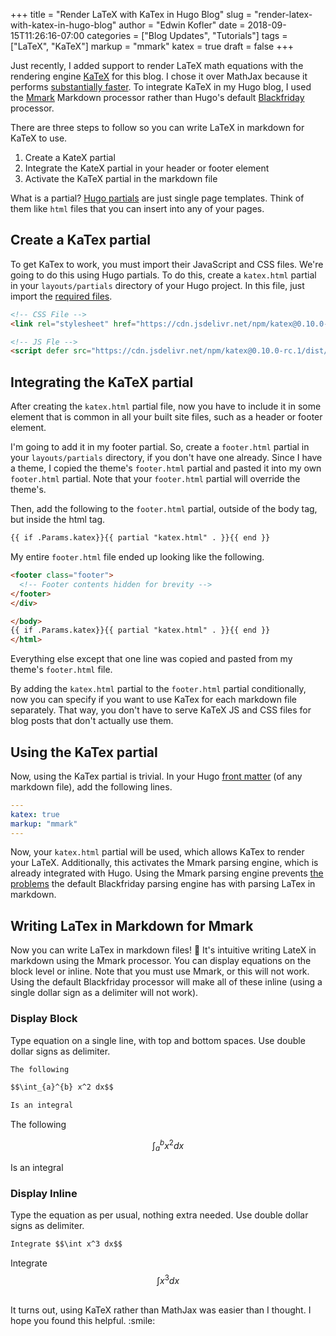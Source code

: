 +++
title = "Render LaTeX with KaTex in Hugo Blog"
slug = "render-latex-with-katex-in-hugo-blog"
author = "Edwin Kofler"
date = 2018-09-15T11:26:16-07:00
categories = ["Blog Updates", "Tutorials"]
tags = ["LaTeX", "KaTeX"]
markup = "mmark"
katex = true
draft = false
+++

Just recently, I added support to render LaTeX math equations with the rendering engine [KaTeX](https://katex.org/) for this blog. I chose it over MathJax because it performs [substantially faster](https://www.intmath.com/cg5/katex-mathjax-comparison.php). To integrate KaTeX in my Hugo blog, I used the [Mmark](https://github.com/mmarkdown/mmark) Markdown processor rather than Hugo's default [Blackfriday](https://github.com/russross/blackfriday) processor.

There are three steps to follow so you can write LaTeX in markdown for KaTeX to use.
1. Create a KateX partial
2. Integrate the KateX partial in your header or footer element
3. Activate the KaTeX partial in the markdown file

What is a partial?
[Hugo partials](https://gohugo.io/templates/partials/) are just single page templates. Think of them like `html` files that you can insert into any of your pages.

## Create a KaTex partial
To get KaTex to work, you must import their JavaScript and CSS files. We're going to do this using Hugo partials. To do this, create a `katex.html` partial in your `layouts/partials` directory of your Hugo project. In this file, just import the [required files](https://katex.org/docs/browser.html).

```html
<!-- CSS File -->
<link rel="stylesheet" href="https://cdn.jsdelivr.net/npm/katex@0.10.0-rc.1/dist/katex.min.css" integrity="sha384-D+9gmBxUQogRLqvARvNLmA9hS2x//eK1FhVb9PiU86gmcrBrJAQT8okdJ4LMp2uv" crossorigin="anonymous">

<!-- JS Fle -->
<script defer src="https://cdn.jsdelivr.net/npm/katex@0.10.0-rc.1/dist/katex.min.js" integrity="sha384-483A6DwYfKeDa0Q52fJmxFXkcPCFfnXMoXblOkJ4JcA8zATN6Tm78UNL72AKk+0O" crossorigin="anonymous"></script>
```

## Integrating the KaTeX partial
After creating the `katex.html` partial file, now you have to include it in some element that is common in all your built site files, such as a header or footer element.

I'm going to add it in my footer partial. So, create a `footer.html` partial in your `layouts/partials` directory, if you don't have one already. Since I have a theme, I copied the theme's `footer.html` partial and pasted it into my own `footer.html` partial. Note that your `footer.html` partial will override the theme's.

Then, add the following to the `footer.html` partial, outside of the body tag, but inside the html tag.

```html
{{ if .Params.katex}}{{ partial "katex.html" . }}{{ end }}
```

My entire `footer.html` file ended up looking like the following.

```html
<footer class="footer">
  <!-- Footer contents hidden for brevity -->
</footer>
</div>

</body>
{{ if .Params.katex}}{{ partial "katex.html" . }}{{ end }}
</html>
```

Everything else except that one line was copied and pasted from my theme's `footer.html` file.

By adding the `katex.html` partial to the `footer.html` partial conditionally, now you can specify if you want to use KaTex for each markdown file separately. That way, you don't have to serve KaTeX JS and CSS files for blog posts that don't actually use them.

## Using the KaTex partial
Now, using the KaTex partial is trivial. In your Hugo [front matter](https://gohugo.io/content-management/front-matter/) (of any markdown file), add the following lines.

```yaml
---
katex: true
markup: "mmark"
---
```

Now, your `katex.html` partial will be used, which allows KaTex to render your LaTeX. Additionally, this activates the Mmark parsing engine, which is already integrated with Hugo. Using the Mmark parsing engine prevents [the problems](https://gohugo.io/content-management/formats/#issues-with-markdown) the default Blackfriday parsing engine has with parsing LaTex in markdown.


## Writing LaTex in Markdown for Mmark
Now you can write LaTex in markdown files! :tada:
It's intuitive writing LateX in markdown using the Mmark processor. You can display equations on the block level or inline. Note that you must use Mmark, or this will not work. Using the default Blackfriday processor will make all of these inline (using a single dollar sign as a delimiter will not work).

### Display Block
Type equation on a single line, with top and bottom spaces. Use double dollar signs as delimiter.

```md
The following

$$\int_{a}^{b} x^2 dx$$

Is an integral
```

The following

$$\int_{a}^{b} x^2 dx$$

Is an integral

### Display Inline
Type the equation as per usual, nothing extra needed. Use double dollar signs as delimiter.
```md
Integrate $$\int x^3 dx$$
```

Integrate $$\int x^3 dx$$

<br/>
It turns out, using KaTeX rather than MathJax was easier than I thought. I hope you found this helpful. :smile:
